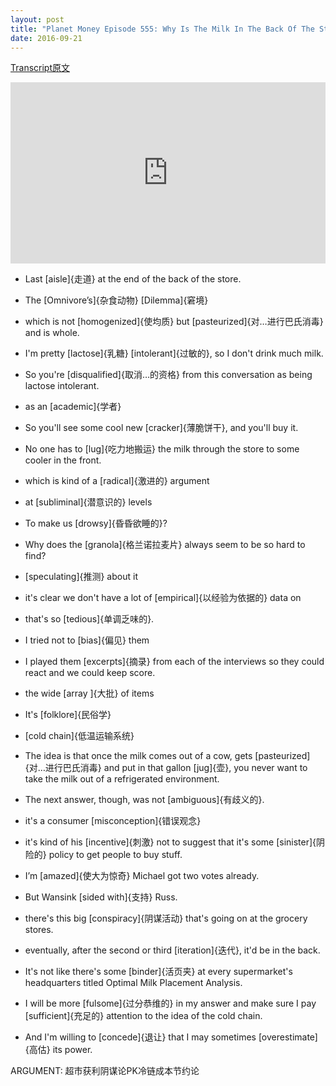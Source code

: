 ```yaml
---
layout: post
title: "Planet Money Episode 555: Why Is The Milk In The Back Of The Store?"
date: 2016-09-21
---
```


[Transcript原文](http://www.npr.org/templates/transcript/transcript.php?storyId=494927147)

<iframe src="https://www.npr.org/player/embed/494927147/494936843" width="100%" height="290" frameborder="0" scrolling="no" title="NPR embedded audio player"></iframe>

- Last [aisle]{走道} at the end of the back of the store.

- The [Omnivore’s]{杂食动物} [Dilemma]{窘境}

- which is not [homogenized]{使均质} but [pasteurized]{对…进行巴氏消毒} and is whole.

- I'm pretty [lactose]{乳糖} [intolerant]{过敏的}, so I don't drink much milk.

- So you're [disqualified]{取消…的资格} from this conversation as being lactose intolerant.

- as an [academic]{学者}

- So you'll see some cool new [cracker]{薄脆饼干}, and you'll buy it. 

- No one has to [lug]{吃力地搬运} the milk through the store to some cooler in the front.

- which is kind of a [radical]{激进的} argument

- at [subliminal]{潜意识的} levels

- To make us [drowsy]{昏昏欲睡的}? 

- Why does the [granola]{格兰诺拉麦片} always seem to be so hard to find? 

- [speculating]{推测} about it

- it's clear we don't have a lot of [empirical]{以经验为依据的} data on 

- that's so [tedious]{单调乏味的}.

- I tried not to [bias]{偏见} them

- I played them [excerpts]{摘录} from each of the interviews so they could react and we could keep score. 
 
 - the wide [array ]{大批} of items 
 
 - It's [folklore]{民俗学}
 
 - [cold chain]{低温运输系统}

 - The idea is that once the milk comes out of a cow, gets [pasteurized]{对…进行巴氏消毒} and put in that gallon [jug]{壶}, you never want to take the milk out of a refrigerated environment. 
 
 - The next answer, though, was not [ambiguous]{有歧义的}. 
 
 - it's a consumer [misconception]{错误观念} 
 
 - it's kind of his [incentive]{刺激} not to suggest that it's some [sinister]{阴险的} policy to get people to buy stuff.

 - I’m [amazed]{使大为惊奇} Michael got two votes already.

 - But Wansink [sided with]{支持} Russ. 

 - there's this big [conspiracy]{阴谋活动} that's going on at the grocery stores. 
 
 - eventually, after the second or third [iteration]{迭代}, it'd be in the back.

 - It's not like there's some [binder]{活页夹} at every supermarket's headquarters titled Optimal Milk Placement Analysis. 
 
 - I will be more [fulsome]{过分恭维的} in my answer and make sure I pay [sufficient]{充足的} attention to the idea of the cold chain.
 
 - And I'm willing to [concede]{退让} that I may sometimes [overestimate]{高估} its power. 

ARGUMENT: 超市获利阴谋论PK冷链成本节约论
 
 
 